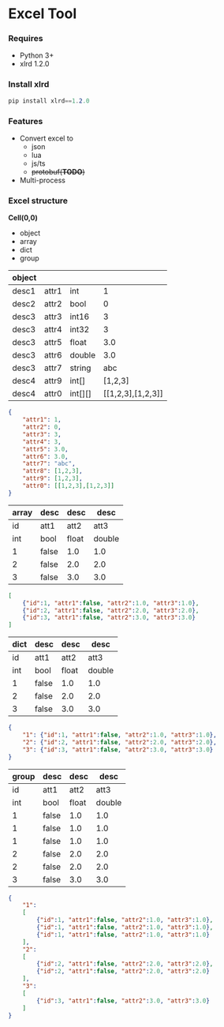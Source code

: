 # Excel Tool

### **Requires**
- Python 3+
- xlrd 1.2.0

### **Install xlrd**
```c#
pip install xlrd==1.2.0
```

### **Features**
- Convert excel to
  - json
  - lua
  - js/ts
  - ~~protobuf(**TODO**)~~
- Multi-process



### **Excel structure**

**Cell(0,0)**
- object
- array
- dict
- group


| object|       |              |        |
| ----- | ----- | ------------ | ------ |
| desc1 | attr1 | int          | 1      |
| desc2 | attr2 | bool         | 0      |
| desc3 | attr3 | int16        | 3      |
| desc3 | attr4 | int32        | 3      |
| desc3 | attr5 | float        | 3.0    |
| desc3 | attr6 | double       | 3.0    |
| desc3 | attr7 | string       | abc    |
| desc4 | attr9 | int[]        |[1,2,3] |
| desc4 | attr0 | int[][]      |[[1,2,3],[1,2,3]] |

```JSON
{
    "attr1": 1,
    "attr2": 0,
    "attr3": 3,
    "attr4": 3,
    "attr5": 3.0,
    "attr6": 3.0,
    "attr7": "abc",
    "attr8": [1,2,3],
    "attr9": [1,2,3],
    "attr0": [[1,2,3],[1,2,3]]
}
```


| array | desc | desc  | desc   |
| ----- | ---- | ----- | ------ |
| id    | att1 | att2  | att3   |
| int   | bool | float | double |
| 1     | false| 1.0   | 1.0    |
| 2     | false| 2.0   | 2.0    |
| 3     | false| 3.0   | 3.0    |

```JSON
[
    {"id":1, "attr1":false, "attr2":1.0, "attr3":1.0},
    {"id":2, "attr1":false, "attr2":2.0, "attr3":2.0},
    {"id":3, "attr1":false, "attr2":3.0, "attr3":3.0}
]
```


| dict  | desc | desc  | desc   |
| ----- | ---- | ----- | ------ |
| id    | att1 | att2  | att3   |
| int   | bool | float | double |
| 1     | false| 1.0   | 1.0    |
| 2     | false| 2.0   | 2.0    |
| 3     | false| 3.0   | 3.0    |

```JSON
{
    "1": {"id":1, "attr1":false, "attr2":1.0, "attr3":1.0},
    "2": {"id":2, "attr1":false, "attr2":2.0, "attr3":2.0},
    "3": {"id":3, "attr1":false, "attr2":3.0, "attr3":3.0}
}
```

| group | desc | desc  | desc   |
| ----- | ---- | ----- | ------ |
| id    | att1 | att2  | att3   |
| int   | bool | float | double |
| 1     | false| 1.0   | 1.0    |
| 1     | false| 1.0   | 1.0    |
| 1     | false| 1.0   | 1.0    |
| 2     | false| 2.0   | 2.0    |
| 2     | false| 2.0   | 2.0    |
| 3     | false| 3.0   | 3.0    |

```JSON
{
    "1":
    [
        {"id":1, "attr1":false, "attr2":1.0, "attr3":1.0},
        {"id":1, "attr1":false, "attr2":1.0, "attr3":1.0},
        {"id":1, "attr1":false, "attr2":1.0, "attr3":1.0}
    ],
    "2":
    [
        {"id":2, "attr1":false, "attr2":2.0, "attr3":2.0},
        {"id":2, "attr1":false, "attr2":2.0, "attr3":2.0}
    ],
    "3":
    [
        {"id":3, "attr1":false, "attr2":3.0, "attr3":3.0}
    ]
}
```